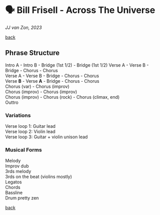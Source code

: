 🗣️ Bill Frisell - Across The Universe
======================================

*JJ van Zon, 2023*

[back](./README.md)

Phrase Structure
----------------

Intro A - Intro B - Bridge (1st 1/2) - Bridge (1st 1/2)
Verse A - Verse B - Bridge - Chorus - Chorus  
Verse A - Verse B - Bridge - Chorus - Chorus  
Verse __B__ - Verse __A__ - Bridge - Chorus - Chorus  
Chorus (var) - Chorus (improv)  
Chorus (improv) - Chorus (improv)  
Chorus (improv) - Chorus (rock) - Chorus (climax, end)  
Outtro  

### Variations

Verse loop 1: Guitar lead  
Verse loop 2: Violin lead  
Verse loop 3: Guitar + violin unison lead  

### Musical Forms

Melody  
Improv dub  
3rds melody  
3rds on the beat (violins mostly)  
Legatos  
Chords  
Bassline  
Drum pretty zen  

[back](./README.md)